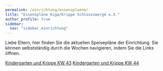 ```yaml
---
permalink: /einrichtung/essensplaene/
title: "Essenspläne Kiga/Krippe Schlosszwerge e.V."
author_profile: true
sidebar:  
  nav: "sidebar_einrichtung"
---
```


Liebe Eltern, hier finden Sie die aktuellen Speisepläne der Einrichtung.
Sie können selbstständig durch die Wochen navigieren, indem Sie die 
Links öffnen. 


[Kindergarten und Krippe KW 43](https://vitaminreich.bio/wp-content/uploads/2023/04/KW_43_Paprika_Speiseplan.pdf)
[Kindergarten und Krippe KW 44](https://vitaminreich.bio/wp-content/uploads/2023/04/KW_44_Paprika_Speiseplan.pdf)

